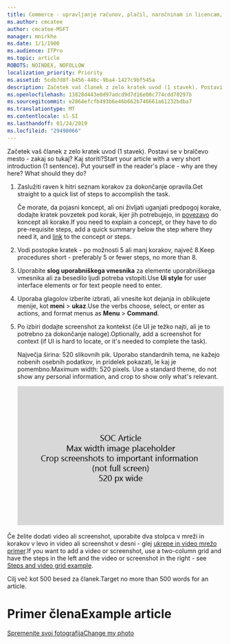 ```yaml
---
title: Commerce - upravljanje računov, plačil, naročninam in licencam,
ms.author: cmcatee
author: cmcatee-MSFT
manager: mnirkhe
ms.date: 1/1/1900
ms.audience: ITPro
ms.topic: article
ROBOTS: NOINDEX, NOFOLLOW
localization_priority: Priority
ms.assetid: 5cdb7d8f-b456-446c-9ba4-1427c9bf545a
description: Začetek vaš članek z zelo kratek uvod (1 stavek). Postavi se v bralčevo mesto - zakaj so tukaj? Kaj storiti?
ms.openlocfilehash: 13828d443e0d97adcd9d7d16e00c774cdd70297b
ms.sourcegitcommit: e2864efcfb493b6e46b662b746661a61232bdba7
ms.translationtype: MT
ms.contentlocale: sl-SI
ms.lasthandoff: 01/24/2019
ms.locfileid: "29498066"
---
```

<span data-ttu-id="decca-p102">Začetek vaš članek z zelo kratek uvod (1 stavek). Postavi se v bralčevo mesto - zakaj so tukaj? Kaj storiti?</span><span class="sxs-lookup"><span data-stu-id="decca-p102">Start your article with a very short introduction (1 sentence). Put yourself in the reader's place - why are they here? What should they do?</span></span> 
  
1. <span data-ttu-id="decca-108">Zaslužiti raven k hitri seznam korakov za dokončanje opravila.</span><span class="sxs-lookup"><span data-stu-id="decca-108">Get straight to a quick list of steps to accomplish the task.</span></span>
    
    <span data-ttu-id="decca-109">Če morate, da pojasni koncept, ali oni življati uganjati predpogoj korake, dodajte kratek povzetek pod korak, kjer jih potrebujejo, in [povezavo](https://support.office.com/article/f37e7984-cf03-4fde-92d3-82970d7e241b.aspx) do koncept ali korake.</span><span class="sxs-lookup"><span data-stu-id="decca-109">If you need to explain a concept, or they have to do pre-requisite steps, add a quick summary below the step where they need it, and [link](https://support.office.com/article/f37e7984-cf03-4fde-92d3-82970d7e241b.aspx) to the concept or steps.</span></span> 
    
2. <span data-ttu-id="decca-110">Vodi postopke kratek - po možnosti 5 ali manj korakov, največ 8.</span><span class="sxs-lookup"><span data-stu-id="decca-110">Keep procedures short - preferably 5 or fewer steps, no more than 8.</span></span>
    
3. <span data-ttu-id="decca-111">Uporabite **slog uporabniškega vmesnika** za elemente uporabniškega vmesnika ali za besedilo ljudi potreba vstopiti.</span><span class="sxs-lookup"><span data-stu-id="decca-111">Use **Ui style** for user interface elements or for text people need to enter.</span></span> 
    
4. <span data-ttu-id="decca-112">Uporaba glagolov izberite izbrati, ali vnesite kot dejanja in oblikujete menije, kot **meni** \> **ukaz**.</span><span class="sxs-lookup"><span data-stu-id="decca-112">Use the verbs choose, select, or enter as actions, and format menus as **Menu** \> **Command**.</span></span>
    
5. <span data-ttu-id="decca-113">Po izbiri dodajte screenshot za kontekst (če UI je težko najti, ali je to potrebno za dokončanje naloge).</span><span class="sxs-lookup"><span data-stu-id="decca-113">Optionally, add a screenshot for context (if UI is hard to locate, or it's needed to complete the task).</span></span>
    
    <span data-ttu-id="decca-p103">Največja širina: 520 slikovnih pik. Uporabo standardnih tema, ne kažejo nobenih osebnih podatkov, in pridelek pokazati, le kaj je pomembno.</span><span class="sxs-lookup"><span data-stu-id="decca-p103">Maximum width: 520 pixels. Use a standard theme, do not show any personal information, and crop to show only what's relevant.</span></span> 
    
    ![Ogradi - največja širina SOC člena umetnosti je 520 slikovnih pik](media/7d43d3be-8658-4a5b-aa15-ed62a47a2b24.png)
  
<span data-ttu-id="decca-117">Če želite dodati video ali screenshot, uporabite dva stolpca v mreži in korakov v levo in video ali screenshot v desni - glej [ukrepe in video mrežo primer](https://support.office.com/article/14ce8e82-efa0-47f5-bb84-94f078db3dae.aspx).</span><span class="sxs-lookup"><span data-stu-id="decca-117">If you want to add a video or screenshot, use a two-column grid and have the steps in the left and the video or screenshot in the right - see [Steps and video grid example](https://support.office.com/article/14ce8e82-efa0-47f5-bb84-94f078db3dae.aspx).</span></span> 
  
<span data-ttu-id="decca-118">Cilj več kot 500 besed za članek.</span><span class="sxs-lookup"><span data-stu-id="decca-118">Target no more than 500 words for an article.</span></span>
  
# <a name="example-article"></a><span data-ttu-id="decca-119">Primer člena</span><span class="sxs-lookup"><span data-stu-id="decca-119">Example article</span></span>

[<span data-ttu-id="decca-120">Spremenite svoj fotografija</span><span class="sxs-lookup"><span data-stu-id="decca-120">Change my photo</span></span>](https://support.office.com/article/555376e0-1fca-49ba-8434-307a0525c767.aspx)
  

